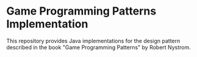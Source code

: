 # Game Programming Patterns Implementation

This repository provides Java implementations for the design pattern described in the book "Game Programming Patterns" by Robert Nystrom.
